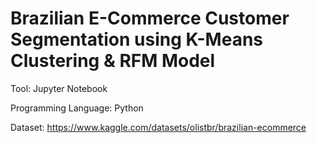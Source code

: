 # Brazilian E-Commerce Customer Segmentation using K-Means Clustering & RFM Model

Tool: Jupyter Notebook

Programming Language: Python

Dataset: https://www.kaggle.com/datasets/olistbr/brazilian-ecommerce
